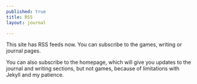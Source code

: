 ```yaml
---
published: true
title: RSS
layout: journal

---
```


This site has RSS feeds now. You can subscribe to the games, writing or journal pages.

You can also subscribe to the homepage, which will give you updates to the journal and writing sections, but not games, because of limitations with Jekyll and my patience.
